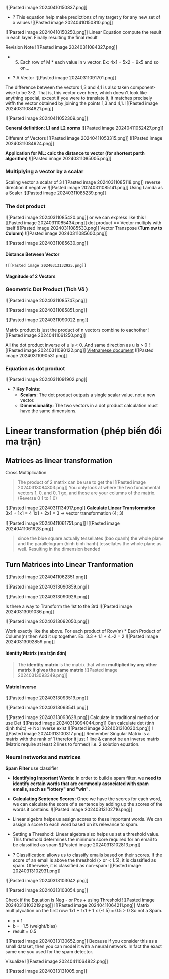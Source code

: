 ![[Pasted image 20240410150837.png]]
+ ? This equation help make predictions of my target y for any new set of x values
![[Pasted image 20240410150810.png]]

![[Pasted image 20240410150250.png]]
Linear Equation compute the result in each layer. Finally resulting the final result


Revision Note 
![[Pasted image 20240311084327.png]]
+ 5. Each row of M * each value in v vector.
	Ex: 4x1 + 5x2 + 9x5 and so on...
	


+ ? A Vector
![[Pasted image 20240311091701.png]]

The difference between the vectors 1,3 and 4,1 is also taken component-wise to be 3-2. That is, this vector over here, which doesn't look like anything special, except if you were to translate it, it matches precisely witfh the vector obtained by joining the points 1,3 and 4,1.
	![[Pasted image 20240311084821.png]]


![[Pasted image 20240411052309.png]]

**General definition: L1 and L2 norms**
![[Pasted image 20240411052427.png]]

Different of Vectors
![[Pasted image 20240411053315.png]]
![[Pasted image 20240311084924.png]]


**Application for ML: calc the distance to vector (for shortest parth algorithm)**
![[Pasted image 20240311085005.png]]
### Multiplying a vector by a scalar
Scaling vector a scalar of 3
![[Pasted image 20240311085118.png]]
reverse direction if negative
![[Pasted image 20240311085141.png]]
Using Lamda as a Scaler
![[Pasted image 20240311085239.png]]


### The dot product
![[Pasted image 20240311085420.png]]
or we can express like this
![[Pasted image 20240311085434.png]]
dot product == Vector multiply with itself
![[Pasted image 20240311085533.png]]
Vector Transpose **(Turn ow to Column)**
![[Pasted image 20240311085600.png]]

![[Pasted image 20240311085630.png]]


#### Distance Between Vector
	![[Pasted image 20240313132925.png]]
#### Magnitude of 2 Vectors


### Geometric Dot Product (Tích Vô )
![[Pasted image 20240311085747.png]]

![[Pasted image 20240311085851.png]]

![[Pasted image 20240311090022.png]]

Matrix product is just the product of n vectors combine to eachother
![[Pasted image 20240411061250.png]]

All the dot product inverse of u is < 0. And same direction as u is > 0
![[Pasted image 20240311090122.png]]
[Vietnamese document](https://minhhn.com/lap-trinh/dot-product-tich-vo-huong-tinh-goc-giua-hai-vector/)
![[Pasted image 20240311090531.png]]

### Equation as dot product
![[Pasted image 20240311091902.png]]

+ ? **Key Points:**
	- **Scalars**: The dot product outputs a single scalar value, not a new vector.
	- **Dimensionality:** The two vectors in a dot product calculation must have the same dimensions.

# Linear transformation (phép biến đổi ma trận)

## Matrices as linear transformation

Cross Multiplication
> The product of 2 matrix can be use to get the 
![[Pasted image 20240313084303.png]]
	You only look at where the two fundamental vectors 1, 0, and 0, 1 go, and those are your columns of the matrix.
	(Reverse 0 1 to 1 0)

![[Pasted image 20240311134917.png]]
**Calculate Linear Transformation**
3x1 + 1x1 = 4
1x1 + 2x1 = 3 
-> vector transformation (4; 3)

![[Pasted image 20240411061751.png]]
![[Pasted image 20240411061928.png]]
> since the blue square actually tessellates (bao quanh) the whole plane and the parallelogram (hinh binh hanh) tessellates the whole plane as well. Resulting in the dimension bended

## Turn Matrices into Linear Tranformation 
![[Pasted image 20240411062351.png]]

![[Pasted image 20240313090859.png]]

![[Pasted image 20240313090926.png]]


 Is there a way to Transform the 1st to the 3rd
	![[Pasted image 20240313091036.png]]


![[Pasted image 20240313092050.png]]

Work exactly like the above. 
For each product of Row(m) * Each Product of Column(n) then Add it up together.
Ex: 3.3 + 1.1 + 4.-2 = 2
![[Pasted image 20240313092859.png]]


#### Identity Matrix (ma trận đơn)
> The **identity matrix** is the matrix that when **multiplied by any other matrix it gives the same matrix**
	![[Pasted image 20240313093349.png]]

#### Matrix Inverse 
![[Pasted image 20240313093519.png]]
 
![[Pasted image 20240313093541.png]]


![[Pasted image 20240313093628.png]]
Calculate in traditional method or use Det
![[Pasted image 20240313094044.png]]
Can calculate det (tính định thức) -> No Inverse exist 
	![[Pasted image 20240313100304.png]]
	![[Pasted image 20240313100317.png]]
	Remember Singular Matrix is a matrix with the rank of 1 therefor it just 1 line & cannot be an inverse matrix (Matrix require at least 2 lines to formed)  i.e. 2 solution equation.


### Neural networks and matrices
**Spam Filter**
	use classifier
+ **Identifying Important Words:** In order to build a spam filter, we **need to identify certain words that are commonly associated with spam emails, such as "lottery" and "win"**. 
	
+ **Calculating Sentence Scores:** Once we have the scores for each word, we can calculate the score of a sentence by adding up the scores of the words it contains. 
![[Pasted image 20240313102716.png]]

+ Linear algebra helps us assign scores to these important words. We can assign a score to each word based on its relevance to spam. 
	
+ Setting a Threshold: Linear algebra also helps us set a threshold value. This threshold determines the minimum score required for an email to be classified as spam
![[Pasted image 20240313102813.png]]


+ ? Classification: allows us to classify emails based on their scores. If the score of an email is above the threshold (> or < 1.5), it is classified as spam. Otherwise, it is classified as non-spam
![[Pasted image 20240313102931.png]]

![[Pasted image 20240313103042.png]]

![[Pasted image 20240313103054.png]]

Check if the Equation is Neg - or Pos + using Threshold
![[Pasted image 20240313103219.png]]
![[Pasted image 20240411064211.png]]
Matrix multiplycation on the first row:
1x1 + 1x1 + 1 x (-1.5) = 0.5 > 0 So not a Spam. 
+ x = 1
+ b = -1.5 (weight/bias)
+ result = 0.5 

![[Pasted image 20240313130652.png]]
Because if you consider this as a small dataset, then you can model it with a neural network. In fact the exact same one you used for the spam detector. 

Visualize
![[Pasted image 20240411064822.png]]

![[Pasted image 20240313131005.png]]


